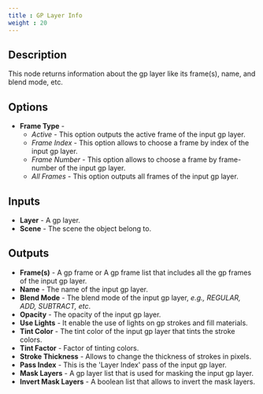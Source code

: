 ```yaml
---
title : GP Layer Info
weight : 20
---
```


## Description

This node returns information about the gp layer like its frame(s), name, and blend mode, etc.

## Options

- **Frame Type** -
  - *Active* - This option outputs the active frame of the input gp layer.
  - *Frame Index* - This option allows to choose a frame by index of the input gp layer.
  - *Frame Number* - This option allows to choose a frame by frame-number of the input gp layer.
  - *All Frames* - This option outputs all frames of the input gp layer.

## Inputs

- **Layer** - A gp layer.
- **Scene** - The scene the object belong to.

## Outputs

- **Frame(s)** - A gp frame or A gp frame list that includes all the gp frames of the input gp layer.
- **Name** - The name of the input gp layer.
- **Blend Mode** - The blend mode of the input gp layer, *e.g., REGULAR, ADD, SUBTRACT, etc*.
- **Opacity** - The opacity of the input gp layer.
- **Use Lights** - It enable the use of lights on gp strokes and fill materials.
- **Tint Color** - The tint color of the input gp layer that tints the stroke colors.
- **Tint Factor** - Factor of tinting colors.
- **Stroke Thickness** - Allows to change the thickness of strokes in pixels.
- **Pass Index** - This is the 'Layer Index' pass of the input gp layer.
- **Mask Layers** - A gp layer list that is used for masking the input gp layer.
- **Invert Mask Layers** - A boolean list that allows to invert the mask layers.
